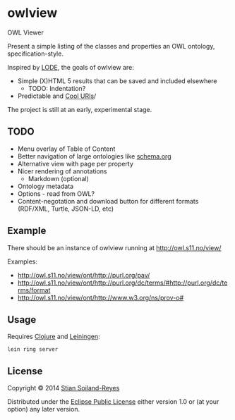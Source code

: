 # owlview

OWL Viewer

Present a simple listing of the classes and properties an OWL ontology, specification-style.

Inspired by [LODE](http://www.essepuntato.it/lode), the goals of owlview are:
 * Simple (X)HTML 5 results that can be saved and included elsewhere
   * TODO: Indentation?
 * Predictable and [Cool URIs](http://www.w3.org/TR/cooluris)/

The project is still at an early, experimental stage.

## TODO

 * Menu overlay of Table of Content
 * Better navigation of large ontologies like [schema.org](http://owl.s11.no/view/ont/http://topbraid.org/schema/schema.ttl)
 * Alternative view with page per property
 * Nicer rendering of annotations
   * Markdown (optional)
 * Ontology metadata
 * Options - read from OWL?
 * Content-negotation and download button for different formats (RDF/XML, Turtle, JSON-LD, etc)
 
## Example

There should be an instance of owlview running at http://owl.s11.no/view/

Examples:
 * http://owl.s11.no/view/ont/http://purl.org/pav/
 * http://owl.s11.no/view/ont/http://purl.org/dc/terms/#http://purl.org/dc/terms/format
 * http://owl.s11.no/view/ont/http://www.w3.org/ns/prov-o#


## Usage

Requires [Clojure](http://clojure.org/) and [Leiningen](http://leiningen.org/): 

    lein ring server

## License

Copyright © 2014 [Stian Soiland-Reyes](http://orcid.org/0000-0001-9842-9718)

Distributed under the [Eclipse Public License](LICENSE) either version 1.0 or (at
your option) any later version.
